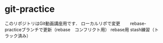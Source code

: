﻿# git-practice
このリポジトリはGit動画講座用です．
ローカルリポで変更　　
rebase-practiceブランチで更新（rebase　コンフリクト用）
rebase用
stash練習（トラック済み）
